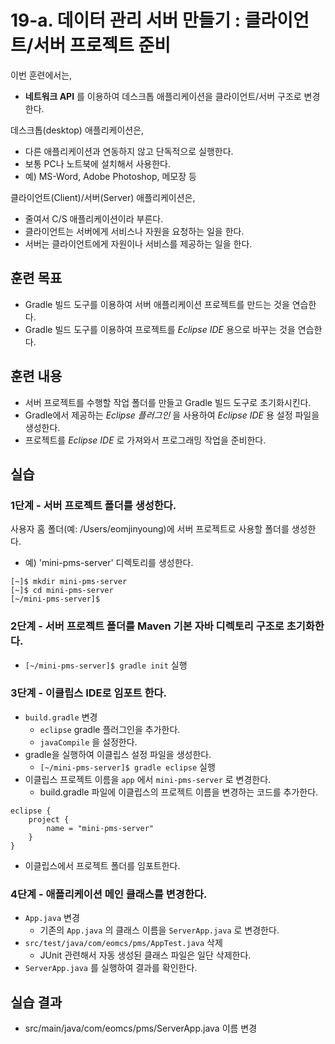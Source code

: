# 19-a. 데이터 관리 서버 만들기 : 클라이언트/서버 프로젝트 준비

이번 훈련에서는,
- **네트워크 API** 를 이용하여 데스크톱 애플리케이션을 클라이언트/서버 구조로 변경한다.

데스크톱(desktop) 애플리케이션은,
- 다른 애플리케이션과 연동하지 않고 단독적으로 실행한다.
- 보통 PC나 노트북에 설치해서 사용한다.
- 예) MS-Word, Adobe Photoshop, 메모장 등

클라이언트(Client)/서버(Server) 애플리케이션은,
- 줄여서 C/S 애플리케이션이라 부른다.
- 클라이언트는 서버에게 서비스나 자원을 요청하는 일을 한다.
- 서버는 클라이언트에게 자원이나 서비스를 제공하는 일을 한다.


## 훈련 목표
- Gradle 빌드 도구를 이용하여 서버 애플리케이션 프로젝트를 만드는 것을 연습한다.
- Gradle 빌드 도구를 이용하여 프로젝트를 *Eclipse IDE* 용으로 바꾸는 것을 연습한다.

## 훈련 내용
- 서버 프로젝트를 수행할 작업 폴더를 만들고 Gradle 빌드 도구로 초기화시킨다.
- Gradle에서 제공하는 *Eclipse 플러그인* 을 사용하여 *Eclipse IDE* 용 설정 파일을 생성한다.
- 프로젝트를 *Eclipse IDE* 로 가져와서 프로그래밍 작업을 준비한다.

## 실습

### 1단계 - 서버 프로젝트 폴더를 생성한다.

사용자 홈 폴더(예: /Users/eomjinyoung)에 서버 프로젝트로 사용할 폴더를 생성한다.
- 예) 'mini-pms-server' 디렉토리를 생성한다.

```console
[~]$ mkdir mini-pms-server
[~]$ cd mini-pms-server
[~/mini-pms-server]$
```


### 2단계 - 서버 프로젝트 폴더를 Maven 기본 자바 디렉토리 구조로 초기화한다.

- `[~/mini-pms-server]$ gradle init` 실행


### 3단계 - 이클립스 IDE로 임포트 한다.

- `build.gradle` 변경
  - `eclipse` gradle 플러그인을 추가한다.
  - `javaCompile` 을 설정한다.
- gradle을 실행하여 이클립스 설정 파일을 생성한다.
  - `[~/mini-pms-server]$ gradle eclipse` 실행
- 이클립스 프로젝트 이름을 `app` 에서 `mini-pms-server` 로 변경한다.
  - build.gradle 파일에 이클립스의 프로젝트 이름을 변경하는 코드를 추가한다.
```
eclipse {
    project {
        name = "mini-pms-server"
    }
}
```
- 이클립스에서 프로젝트 폴더를 임포트한다.


### 4단계 - 애플리케이션 메인 클래스를 변경한다.

- `App.java` 변경
  - 기존의 `App.java` 의 클래스 이름을 `ServerApp.java` 로 변경한다.
- `src/test/java/com/eomcs/pms/AppTest.java` 삭제
  - JUnit 관련해서 자동 생성된 클래스 파일은 일단 삭제한다.
- `ServerApp.java` 를 실행하여 결과를 확인한다.    


## 실습 결과
- src/main/java/com/eomcs/pms/ServerApp.java 이름 변경
